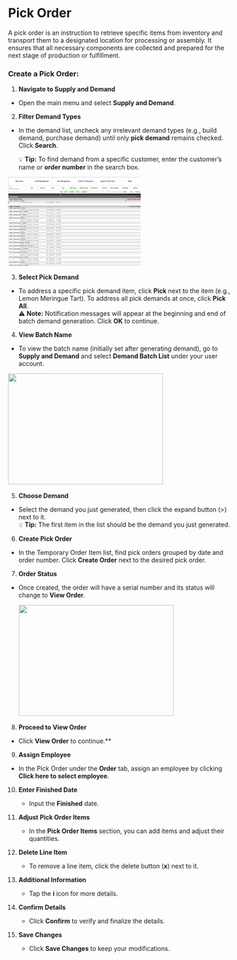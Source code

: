 # Pick Order

A pick order is an instruction to retrieve specific items from inventory and transport them to a designated location for processing or assembly. It ensures that all necessary components are collected and prepared for the next stage of production or fulfillment.

### Create a Pick Order:

1. **Navigate to Supply and Demand**

- Open the main menu and select **Supply and Demand**.

2. **Filter Demand Types**

- In the demand list, uncheck any irrelevant demand types (e.g., build demand, purchase demand) until only **pick demand** remains checked. Click **Search**.

	💡 **Tip:** To find demand from a specific customer, enter the customer’s name or **order number** in the search box.

<img src="https://github.com/Fx-Professional-Services/HorizonDocs/blob/staging/Horizon%20User%20Guide/00%20Assets/27_address_pick_demand.png" width="300" height="200">

3. **Select Pick Demand**

- To address a specific pick demand item, click **Pick** next to the item (e.g., Lemon Meringue Tart). To address all pick demands at once, click **Pick All**.  
    ⚠️ **Note:** Notification messages will appear at the beginning and end of batch demand generation. Click **OK** to continue.
    
4. **View Batch Name**

- To view the batch name (initially set after generating demand), go to **Supply and Demand** and select **Demand Batch List** under your user account.

<img src="https://github.com/Fx-Professional-Services/HorizonDocs/blob/staging/Horizon%20User%20Guide/00%20Assets/28_view_batch_name_pick_order.png" width="350" height="250">

5. **Choose Demand**

- Select the demand you just generated, then click the expand button (>) next to it.  
    💡 **Tip:** The first item in the list should be the demand you just generated.

6. **Create Pick Order**

- In the Temporary Order Item list, find pick orders grouped by date and order number. Click **Create Order** next to the desired pick order.

7. **Order Status**

- Once created, the order will have a serial number and its status will change to **View Order**.

   <img src="https://github.com/Fx-Professional-Services/HorizonDocs/blob/staging/Horizon%20User%20Guide/00%20Assets/45_view_pick_order.png" width="350" height="250">

8. **Proceed to View Order**

- Click **View Order** to continue.** 

9. **Assign Employee**

- In the Pick Order under the **Order** tab, assign an employee by clicking **Click here to select employee**.

10. **Enter Finished Date**
    
    - Input the **Finished** date.
11. **Adjust Pick Order Items**
    
    - In the **Pick Order Items** section, you can add items and adjust their quantities.
12. **Delete Line Item**
    
    - To remove a line item, click the delete button (**x**) next to it.
13. **Additional Information**
    
    - Tap the **i** icon for more details.
14. **Confirm Details**
    
    - Click **Confirm** to verify and finalize the details.
15. **Save Changes**
    
    - Click **Save Changes** to keep your modifications.
